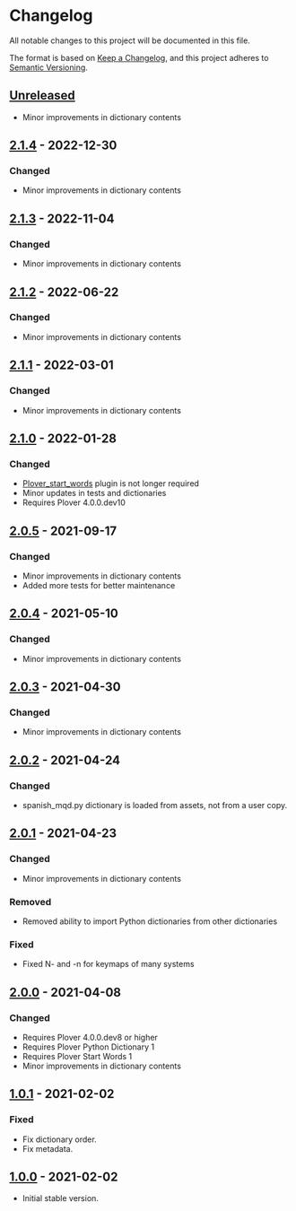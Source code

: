 # Changelog

All notable changes to this project will be documented in this file.

The format is based on [Keep a Changelog](https://keepachangelog.com/en/1.0.0/),
and this project adheres to [Semantic Versioning](https://semver.org/spec/v2.0.0.html).

## [Unreleased](https://github.com/nvdaes/plover_spanish_mqd)
- Minor improvements in dictionary contents

## [2.1.4](https://github.com/nvdaes/plover_spanish_mqd/releases/tag/v2.1.4) - 2022-12-30

### Changed
- Minor improvements in dictionary contents

## [2.1.3](https://github.com/nvdaes/plover_spanish_mqd/releases/tag/v2.1.3) - 2022-11-04

### Changed
- Minor improvements in dictionary contents

## [2.1.2](https://github.com/nvdaes/plover_spanish_mqd/releases/tag/v2.1.2) - 2022-06-22

### Changed
- Minor improvements in dictionary contents

## [2.1.1](https://github.com/nvdaes/plover_spanish_mqd/releases/tag/v2.1.1) - 2022-03-01

### Changed
- Minor improvements in dictionary contents

## [2.1.0](https://github.com/nvdaes/plover_spanish_mqd/releases/tag/v2.1.0) - 2022-01-28

### Changed
- [Plover_start_words](https://github.com/nvdaes/plover_start_words) plugin is not longer required
- Minor updates in tests and dictionaries
- Requires Plover 4.0.0.dev10

## [2.0.5](https://github.com/nvdaes/plover_spanish_mqd/releases/tag/v2.0.5) - 2021-09-17

### Changed
- Minor improvements in dictionary contents
- Added more tests for better maintenance

## [2.0.4](https://github.com/nvdaes/plover_spanish_mqd/releases/tag/v2.0.4) - 2021-05-10

### Changed
- Minor improvements in dictionary contents

## [2.0.3](https://github.com/nvdaes/plover_spanish_mqd/releases/tag/v2.0.3) - 2021-04-30

### Changed
- Minor improvements in dictionary contents

## [2.0.2](https://github.com/nvdaes/plover_spanish_mqd/releases/tag/v2.0.2) - 2021-04-24

### Changed
- spanish_mqd.py dictionary is loaded from assets, not from a user copy.

## [2.0.1](https://github.com/nvdaes/plover_spanish_mqd/releases/tag/v2.0.1) - 2021-04-23

### Changed
- Minor improvements in dictionary contents

### Removed
- Removed ability to import Python dictionaries from other dictionaries

### Fixed
- Fixed N- and -n for keymaps of many systems

## [2.0.0](https://github.com/nvdaes/plover_spanish_mqd/releases/tag/v2.0.0) - 2021-04-08

### Changed
- Requires Plover 4.0.0.dev8 or higher
- Requires Plover Python Dictionary 1
- Requires Plover Start Words 1
- Minor improvements in dictionary contents

## [1.0.1](https://github.com/nvdaes/plover_spanish_mqd/releases/tag/v1.0.1) - 2021-02-02

### Fixed
- Fix dictionary order.
- Fix metadata.

## [1.0.0](https://github.com/nvdaes/plover_spanish_mqd/releases/tag/v1.0.0) - 2021-02-02
- Initial stable version.
